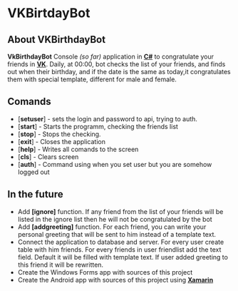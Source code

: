 # VKBirtdayBot
## About VKBirthdayBot
**VkBirthdayBot** Console *(so far)* application in **[C#](https://github.com/trending/c%23)** to congratulate your friends in **[VK](https://vk.com)**. Daily, at 00:00, bot checks the list of your friends, and finds out when their birthday, and if the date is the same as today,it congratulates them with special template, different for male and female.
## Comands
- [**setuser**] - sets the login and password to api, trying to auth.
- [**start**] - Starts the programm, checking the friends list
- [**stop**] - Stops the checking.
- [**exit**] - Closes the application
- [**help**] - Writes all comands to the screen
- [**cls**] - Clears screen
- [**auth**] - Command using when you set user but you are somehow logged out

## In the future
- Add **[ignore]** function. If any friend from the list of your friends will be listed in the ignore list then he will not be congratulated by the bot
- Add **[addgreeting]** function. For each friend, you can write your personal greeting that will be sent to him instead of a template text.
- Connect the application to database and server. For every user create table with him friends. For every friends in user friendlist add the text field. Default it will be filled with template text. If user added greeting to this friend it will be rewritten.
- Create the Windows Forms app with sources of this project 
- Create the Android app with sources of this project using **[Xamarin](https://en.wikipedia.org/wiki/Xamarin)**
